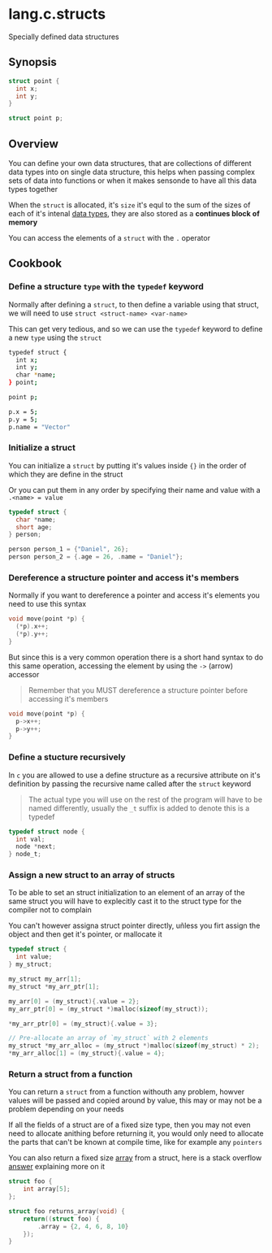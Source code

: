 # lang.c.structs

Specially defined data structures

## Synopsis

```c
struct point {
  int x;
  int y;
}

struct point p;
```

## Overview

You can define your own data structures, that are collections of 
different data types into on single data structure, this helps
when passing complex sets of data into functions or when it makes
sensonde to have all this data types together

When the `struct` is allocated, it's `size` it's equl to the sum of the
sizes of each of it's intenal [data types](./e6e6.md), they are also stored 
as a **continues block of memory**

You can access the elements of a `struct` with the `.` operator

## Cookbook

### Define a structure `type` with the `typedef` keyword

Normally after defining a `struct`, to then define a variable using 
that struct, we will need to use `struct <struct-name> <var-name>`

This can get very tedious, and so we can use the `typedef` keyword
to define a new `type` using the `struct`

```sh
typedef struct {
  int x;
  int y;
  char *name;
} point;

point p;

p.x = 5;
p.y = 5;
p.name = "Vector"
```

### Initialize a struct

You can initialize a `struct` by putting it's values inside `{}`
in the order of which they are define in the struct

Or you can put them in any order by specifying their name
and value with a `.<name> = value`

```c
typedef struct {
  char *name;
  short age;
} person;

person person_1 = {"Daniel", 26};
person person_2 = {.age = 26, .name = "Daniel"};
```

### Dereference a structure pointer and access it's members

Normally if you want to dereference a pointer and access it's
elements you need to use this syntax

```c
void move(point *p) {
  (*p).x++;
  (*p).y++;
}
```

But since this is a very common operation there is a short hand
syntax to do this same operation, accessing the element by using
the `->` (arrow) accessor

> Remember that you MUST dereference a structure pointer before
> accessing it's members

```c
void move(point *p) {
  p->x++;
  p->y++;
}
```

### Define a stucture recursively

In `c` you are allowed to use a define structure as a recursive
attribute on it's definition by passing the recursive name called
after the `struct` keyword

> The actual type you will use on the rest of the program will have
> to be named differently, usually the `_t` suffix is added to denote
> this is a typedef

```c
typedef struct node {
  int val;
  node *next;
} node_t;
```

### Assign a new struct to an array of structs

To be able to set an struct initialization to an element of an
array of the same struct you will have to explecitly cast it
to the struct type for the compiler not to complain

You can't however assigna struct pointer directly, uñless you
firt assign the object and then get it's pointer, or mallocate
it

```c
typedef struct {
  int value;
} my_struct;

my_struct my_arr[1];
my_struct *my_arr_ptr[1];

my_arr[0] = (my_struct){.value = 2};
my_arr_ptr[0] = (my_struct *)malloc(sizeof(my_struct));

*my_arr_ptr[0] = (my_struct){.value = 3};

// Pre-allocate an array of `my_struct` with 2 elements
my_struct *my_arr_alloc = (my_struct *)malloc(sizeof(my_struct) * 2);
*my_arr_alloc[1] = (my_struct){.value = 4};

```

### Return a struct from a function

You can return a `struct` from a function withouth any problem,
howver values will be passed and copied around by value, this
may or may not be a problem depending on your needs

If all the fields of a struct are of a fixed size type, then
you may not even need to allocate anithing before returning it,
you would only need to allocate the parts that can't be known
at compile time, like for example any `pointers`

You can also return a fixed size [array](./xp8m.md) from a struct,
here is a stack overflow [answer](https://stackoverflow.com/questions/29088462/why-you-cannot-return-fixed-size-const-array-in-c) explaining more on it

```c
struct foo {
    int array[5];
};

struct foo returns_array(void) {
    return((struct foo) {
        .array = {2, 4, 6, 8, 10}
    });
}
```
